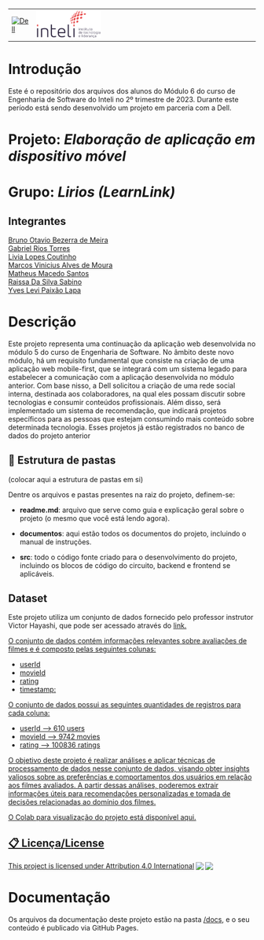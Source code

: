 <table>
<tr>
<td>
<a href= "https://www.dell.com/pt-br"><img src="https://pt.wikipedia.org/wiki/Ficheiro:Dell_logo_2016.svg" alt="Dell" border="0" width="100%"></a>
</td>
<td><a href= "https://www.inteli.edu.br/"><img src="./docs/img/inteli-logo.png" alt="Inteli - Instituto de Tecnologia e Liderança" border="0" width="30%"></a>
</td>
</tr>
</table>

# Introdução

Este é o repositório dos arquivos dos alunos do Módulo 6 do curso de Engenharia de Software do Inteli no 2º trimestre de 2023. Durante este período está sendo desenvolvido um projeto em parceria com a Dell.

# Projeto: *Elaboração de aplicação em dispositivo móvel*

# Grupo: *Lirios (LearnLink)*

## Integrantes

<a  href="https://www.linkedin.com/in/bruno-omeira/">Bruno Otavio Bezerra de Meira</br></a>
<a  href="https://www.linkedin.com/in/gabrielriostorres/">Gabriel Rios Torres</br></a>
<a  href="https://www.linkedin.com/in/liviapcoutinho/">Livia Lopes Coutinho</br></a>
<a  href="https://www.linkedin.com/in/marcos-vinicius-166531239/">Marcos Vinicius Alves de Moura</br></a>
<a  href="https://www.linkedin.com/in/matheusmacedosantos/">Matheus Macedo Santos</br></a>
<a  href="https://www.linkedin.com/in/raissa-sabino/">Raissa Da Silva Sabino</br></a>
<a  href="https://www.linkedin.com/in/yveslevi/">Yves Levi Paixão Lapa</br></a>

# Descrição

Este projeto representa uma continuação da aplicação web desenvolvida no módulo 5 do curso de Engenharia de Software. No âmbito deste novo módulo, há um requisito fundamental que consiste na criação de uma aplicação web mobile-first, que se integrará com um sistema legado para estabelecer a comunicação com a aplicação desenvolvida no módulo anterior. Com base nisso, a Dell solicitou a criação de uma rede social interna, destinada aos colaboradores, na qual eles possam discutir sobre tecnologias e consumir conteúdos profissionais. Além disso, será implementado um sistema de recomendação, que indicará projetos específicos para as pessoas que estejam consumindo mais conteúdo sobre determinada tecnologia. Esses projetos já estão registrados no banco de dados do projeto anterior

## 📁 Estrutura de pastas

(colocar aqui a estrutura de pastas em si)

Dentre os arquivos e pastas presentes na raiz do projeto, definem-se:

- <b>readme.md</b>: arquivo que serve como guia e explicação geral sobre o projeto (o mesmo que você está lendo agora).

- <b>documentos</b>: aqui estão todos os documentos do projeto, incluindo o manual de instruções. 

- <b>src</b>: todo o código fonte criado para o desenvolvimento do projeto, incluindo os blocos de código do circuito, backend e frontend se aplicáveis.

## Dataset
Este projeto utiliza um conjunto de dados fornecido pelo professor instrutor Victor Hayashi, que pode ser acessado através do <a href="https://www.kaggle.com/datasets/shubhammehta21/movie-lens-small-latest-dataset"> link.

O conjunto de dados contém informações relevantes sobre avaliações de filmes e é composto pelas seguintes colunas:
*   userId
*   movieId
*   rating
*   timestamp:
  
O conjunto de dados possui as seguintes quantidades de registros para cada coluna:
*   userId --> 610 users
*   movieId --> 9742 movies
*   rating --> 100836 ratings

O objetivo deste projeto é realizar análises e aplicar técnicas de processamento de dados nesse conjunto de dados, visando obter insights valiosos sobre as preferências e comportamentos dos usuários em relação aos filmes avaliados. A partir dessas análises, poderemos extrair informações úteis para recomendações personalizadas e tomada de decisões relacionadas ao domínio dos filmes.
  
O Colab para visualização do projeto está disponível 
<a href="https://colab.research.google.com/drive/1S7YdGNPlAir58Y6rI9-qmC_PjE5Zk9gD#scrollTo=D46T7CNg-IWo"> aqui.

## 📋 Licença/License

<p xmlns:cc="http://creativecommons.org/ns#" xmlns:dct="http://purl.org/dc/terms/"> This project is licensed under <a href="http://creativecommons.org/licenses/by/4.0/?ref=chooser-v1" target="_blank" rel="license noopener noreferrer" style="display:inline-block;">Attribution 4.0 International<img style="height:22px!important;margin-left:3px;vertical-align:text-bottom;" src="https://mirrors.creativecommons.org/presskit/icons/cc.svg?ref=chooser-v1"><img style="height:22px!important;margin-left:3px;vertical-align:text-bottom;" src="https://mirrors.creativecommons.org/presskit/icons/by.svg?ref=chooser-v1"></a></p>


# Documentação

Os arquivos da documentação deste projeto estão na pasta [/docs](/docs), e o seu conteúdo é publicado via GitHub Pages.
